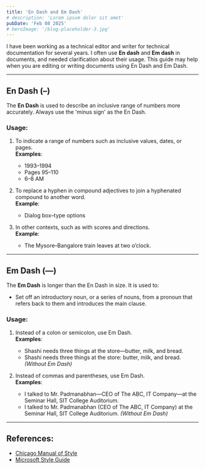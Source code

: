 ```yaml
---
title: 'En Dash and Em Dash'
# description: 'Lorem ipsum dolor sit amet'
pubDate: 'Feb 08 2025'
# heroImage: '/blog-placeholder-3.jpg'
---
```


<!-- # En Dash and Em Dash -->

I have been working as a technical editor and writer for technical documentation for several years. I often use **En dash** and **Em dash** in documents, and needed clarification about their usage. This guide may help when you are editing or writing documents using En Dash and Em Dash.

---

## En Dash (–)

The **En Dash** is used to describe an inclusive range of numbers more accurately. Always use the 'minus sign' as the En Dash.

### Usage:
1. To indicate a range of numbers such as inclusive values, dates, or pages.  
   **Examples**:  
   - 1993–1994  
   - Pages 95–110  
   - 6–8 AM

2. To replace a hyphen in compound adjectives to join a hyphenated compound to another word.  
   **Example**:  
   - Dialog box–type options  

3. In other contexts, such as with scores and directions.  
   **Example**:  
   - The Mysore–Bangalore train leaves at two o’clock.

---

## Em Dash (—)

The **Em Dash** is longer than the En Dash in size. It is used to:  
- Set off an introductory noun, or a series of nouns, from a pronoun that refers back to them and introduces the main clause.

### Usage:
1. Instead of a colon or semicolon, use Em Dash.  
   **Examples**:  
   - Shashi needs three things at the store—butter, milk, and bread.  
   - Shashi needs three things at the store: butter, milk, and bread. _(Without Em Dash)_

2. Instead of commas and parentheses, use Em Dash.  
   **Examples**:  
   - I talked to Mr. Padmanabhan—CEO of The ABC, IT Company—at the Seminar Hall, SIT College Auditorium.  
   - I talked to Mr. Padmanabhan (CEO of The ABC, IT Company) at the Seminar Hall, SIT College Auditorium. _(Without Em Dash)_

---

## References:
- [Chicago Manual of Style](https://www.chicagomanualofstyle.org/)  
- [Microsoft Style Guide](https://docs.microsoft.com/en-us/style-guide/welcome/)  
